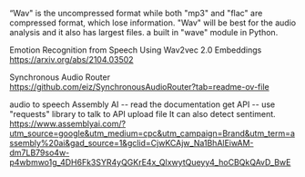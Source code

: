 “Wav" is the uncompressed format while both "mp3" and "flac" are compressed format, which lose information. 
"Wav" will be best for the audio analysis and it also has largest files. 
a built in "wave" module in Python. 


Emotion Recognition from Speech Using Wav2vec 2.0 Embeddings
https://arxiv.org/abs/2104.03502

Synchronous Audio Router
https://github.com/eiz/SynchronousAudioRouter?tab=readme-ov-file


audio to speech 
Assembly AI -- read the documentation 
get API -- use "requests" library to talk to API 
upload file 
It can also detect sentiment. 
https://www.assemblyai.com/?utm_source=google&utm_medium=cpc&utm_campaign=Brand&utm_term=assembly%20ai&gad_source=1&gclid=CjwKCAjw_Na1BhAlEiwAM-dm7LB79so4w-p4wbmwo1g_4DH6Fk3SYR4yQGKrE4x_QlxwytQueyy4_hoCBQkQAvD_BwE
